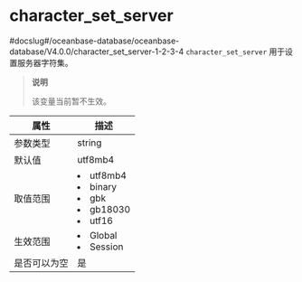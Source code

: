 character_set_server 
=========================================
#docslug#/oceanbase-database/oceanbase-database/V4.0.0/character_set_server-1-2-3-4
`character_set_server` 用于设置服务器字符集。

> **说明**
> 
> 该变量当前暂不生效。

| **属性** |                                                                                                                   **描述**                                                                                                                    |
|--------|---------------------------------------------------------------------------------------------------------------------------------------------------------------------------------------------------------------------------------------------|
| 参数类型   | string                                                                                                                                                                                                                                      |
| 默认值    | utf8mb4                                                                                                                                                                                                                                     |
| 取值范围   | <li> utf8mb4   <li> binary   <li> gbk   <li> gb18030   <li> utf16    |
| 生效范围   | <li> Global   <li> Session                                                                                                                                     |
| 是否可以为空 | 是                                                                                                                                                                                                                                           |

